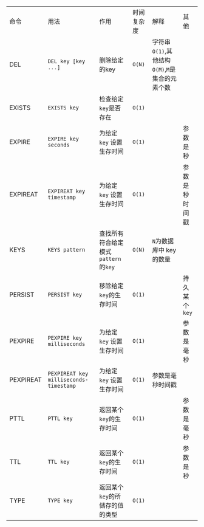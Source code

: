 |           |                                        |                                       |            |                                                 |                |
| --------- | -------------------------------------- | ------------------------------------- | ---------- | ----------------------------------------------- | -------------- |
| 命令      | 用法                                   | 作用                                  | 时间复杂度 | 解释                                            | 其他           |
| DEL       | `DEL key [key ...]`                    | 删除给定的key                         | `O(N)`     | 字符串`O(1)`,其他结构`O(M)`,`M`是集合的元素个数 |                |
| EXISTS    | `EXISTS key`                           | 检查给定`key`是否存在                 | `O(1)`     |                                                 |                |
| EXPIRE    | `EXPIRE key seconds`                   | 为给定`key` 设置生存时间              | `O(1)`     |                                                 | 参数是秒       |
| EXPIREAT  | `EXPIREAT key timestamp`               | 为给定`key` 设置生存时间              | `O(1)`     |                                                 | 参数是秒时间戳 |
| KEYS      | `KEYS pattern`                         | 查找所有符合给定模式`pattern` 的`key` | `O(N)`     | `N`为数据库中 key 的数量                        |                |
| PERSIST   | `PERSIST key`                          | 移除给定`key`的生存时间               | `O(1)`     |                                                 | 持久某个`key`  |
| PEXPIRE   | `PEXPIRE key milliseconds`             | 为给定`key` 设置生存时间              | `O(1)`     |                                                 | 参数是毫秒     |
| PEXPIREAT | `PEXPIREAT key milliseconds-timestamp` | 为给定`key` 设置生存时间              | `O(1)`     | 参数是毫秒时间戳                                |                |
| PTTL      | `PTTL key`                             | 返回某个`key`的生存时间               | `O(1)`     |                                                 | 参数是毫秒     |
| TTL       | `TTL key`                              | 返回某个`key`的生存时间               | `O(1)`     |                                                 | 参数是秒       |
| TYPE      | `TYPE key`                             | 返回某个`key`的所储存的值的类型       | `O(1)`     |                                                 |                |

